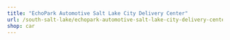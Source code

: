 ```yaml
---
title: "EchoPark Automotive Salt Lake City Delivery Center"
url: /south-salt-lake/echopark-automotive-salt-lake-city-delivery-center/
shop: car
---
```

